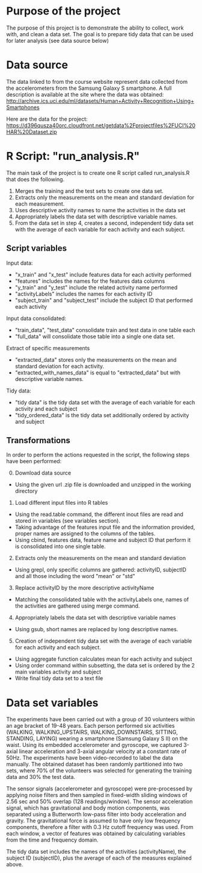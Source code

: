 # Purpose of the project
The purpose of this project is to demonstrate the ability to collect, work with, and clean a data set. 
The goal is to prepare tidy data that can be used for later analysis (see data source below)

# Data source
The data linked to from the course website represent data collected from the accelerometers from the Samsung Galaxy S smartphone. A full description is available at the site where the data was obtained:
http://archive.ics.uci.edu/ml/datasets/Human+Activity+Recognition+Using+Smartphones

Here are the data for the project:
https://d396qusza40orc.cloudfront.net/getdata%2Fprojectfiles%2FUCI%20HAR%20Dataset.zip

# R Script: "run_analysis.R"
The main task of the project is to create one R script called run_analysis.R that does the following.

1. Merges the training and the test sets to create one data set.
2. Extracts only the measurements on the mean and standard deviation for each measurement.
3. Uses descriptive activity names to name the activities in the data set
4. Appropriately labels the data set with descriptive variable names.
5. From the data set in step 4, creates a second, independent tidy data set with the average of each variable for each activity and each subject.

## Script variables
Input data:
* "x_train" and "x_test" include features data for each activity performed
* "features" includes the names for the features data columns
* "y_train" and "y_test" include the related activity name performed
* "activityLabels" includes the names for each activity ID
* "subject_train" and "subject_test" include the subject ID that performed each activity

Input data consolidated:
* "train_data", "test_data" consolidate train and test data in one table each
* "full_data" will consolidate those table into a single one data set.

Extract of specific measurements
* "extracted_data" stores only the measurements on the mean and standard deviation for each activity.
* "extracted_with_names_data" is equal to "extracted_data" but with descriptive variable names.

Tidy data:
* "tidy data" is the tidy data set with the average of each variable for each activity and each subject
* "tidy_ordered_data" is the tidy data set additionally ordered by activity and subject

## Transformations
In order to perform the actions requested in the script, the following steps have been performed:

0. Download data source
* Using the given url .zip file is downloaded and unzipped in the working directory
1. Load different input files into R tables
* Using the read.table command, the different inout files are read and stored in variables (see variables section).
* Taking advantage of the features input file and the information provided, proper names are assigned to the columns of the tables.
* Using cbind, features data, feature name and subject ID that perform it is consolidated into one single table.
2. Extracts only the measurements on the mean and standard deviation
* Using grepl, only specific columns are gathered: activityID, subjectID and all those including the word "mean" or "std"
3. Replace activityID by the more descriptive activityName
* Matching the consolidated table with the activityLabels one, names of the activities are gathered using merge command.
4. Appropriately labels the data set with descriptive variable names
* Using gsub, short names are replaced by long descriptive names.
5. Creation of independent tidy data set with the average of each variable for each activity and each subject.
* Using aggregate function calculates mean for each activity and subject
* Using order command within subsetting, the data set is ordered by the 2 main variables activity and subject
* Write final tidy data set to a text file

# Data set variables
The experiments have been carried out with a group of 30 volunteers within an age bracket of 19-48 years. Each person performed six activities (WALKING, WALKING_UPSTAIRS, WALKING_DOWNSTAIRS, SITTING, STANDING, LAYING) wearing a smartphone (Samsung Galaxy S II) on the waist. Using its embedded accelerometer and gyroscope, we captured 3-axial linear acceleration and 3-axial angular velocity at a constant rate of 50Hz. The experiments have been video-recorded to label the data manually. The obtained dataset has been randomly partitioned into two sets, where 70% of the volunteers was selected for generating the training data and 30% the test data. 

The sensor signals (accelerometer and gyroscope) were pre-processed by applying noise filters and then sampled in fixed-width sliding windows of 2.56 sec and 50% overlap (128 readings/window). The sensor acceleration signal, which has gravitational and body motion components, was separated using a Butterworth low-pass filter into body acceleration and gravity. The gravitational force is assumed to have only low frequency components, therefore a filter with 0.3 Hz cutoff frequency was used. From each window, a vector of features was obtained by calculating variables from the time and frequency domain.

The tidy data set includes the names of the activities (activityName), the subject ID (subjectID), plus the average of each of the measures explained above.

